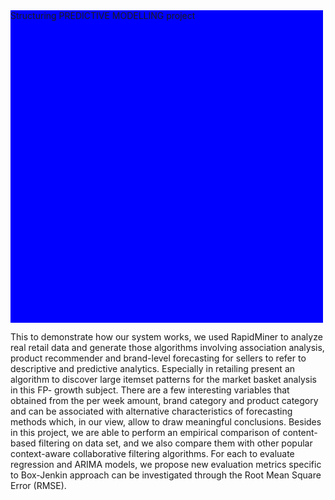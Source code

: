<!DOCTYPE html>
<html>
<head>
<meta charset="utf-8">
<title>Abstract</title>
<style>
#bg {
  width: 500px;
  height: 500px;
  background: url('20181118_152105-01.jpg') no-repeat top center;
  background-color: blue;
}


</style>
</head>
<body>
<div id="bg">Structuring PREDICTIVE MODELLING project</div>
<p>This to demonstrate how our system works, we used RapidMiner to analyze real retail data and generate those algorithms involving association analysis, product recommender and brand-level forecasting for sellers to refer to descriptive and predictive analytics. Especially in retailing present an algorithm to discover large itemset patterns for the market basket analysis in this FP- growth subject. There are a few interesting variables that obtained from the per week amount, brand category and product category and can be associated with alternative characteristics of forecasting methods which, in our view, allow to draw meaningful conclusions. Besides in this project, we are able to perform an empirical comparison of content-based filtering on data set, and we also compare them with other popular context-aware collaborative filtering algorithms. For each to evaluate regression and ARIMA models, we propose new evaluation metrics specific to Box-Jenkin approach can be investigated through the Root Mean Square Error (RMSE).</p>
</body>
</html>